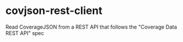 # covjson-rest-client
Read CoverageJSON from a REST API that follows the "Coverage Data REST API" spec
